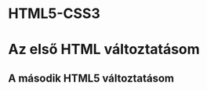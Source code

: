 # HTML5-CSS3
<!DOCTYPE html>
<html lang="en">
<head>
    <meta charset="UTF-8">
    <meta name="viewport" content="width=device-width, initial-scale=1.0">
    <title>HTML5 & CSS3</title>
    <h1>Az első HTML változtatásom</h1>
</head>
<body>
    <h2>A második HTML5 változtatásom</h2>
</body>
</html>
